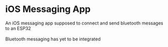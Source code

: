 # iOS Messaging App
 An iOS messaging app supposed to connect and send bluetooth messages to an ESP32
 <br><br>
 Bluetooth messaging has yet to be integrated
